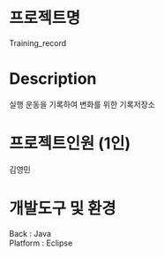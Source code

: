 # 프로젝트명 <br>
Training_record <br>

# Description <br>
실행 운동을 기록하여 변화를 위한 기록저장소

# 프로젝트인원 (1인)<br>
  김영민 <br>
  
# 개발도구 및 환경 <br>
  Back : Java <br>
  Platform : Eclipse <br>

